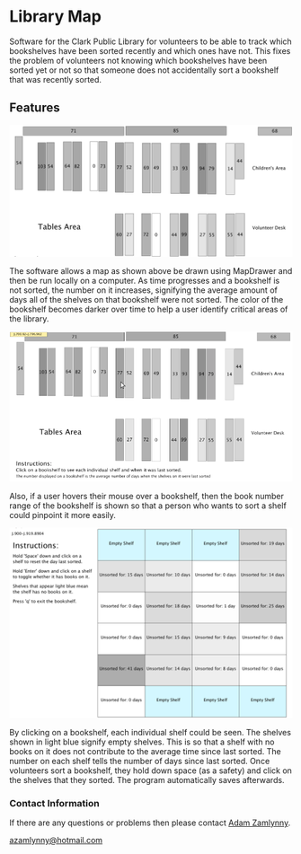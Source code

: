 # Library Map
Software for the Clark Public Library for volunteers to be able to track which bookshelves have been sorted recently and which ones have not. This fixes the problem of volunteers not knowing which bookshelves have been sorted yet or not so that someone does not accidentally sort a bookshelf that was recently sorted.

## Features

<img src="/docs/Images/Library_Map.PNG">

The software allows a map as shown above be drawn using MapDrawer and then be run locally on a computer. As time progresses and a bookshelf is not sorted, the number on it increases, signifying the average amount of days all of the shelves on that bookshelf were not sorted. The color of the bookshelf becomes darker over time to help a user identify critical areas of the library.

<img src="/docs/Images/Hover_Example.PNG">

Also, if a user hovers their mouse over a bookshelf, then the book number range of the bookshelf is shown so that a person who wants to sort a shelf could pinpoint it more easily.

<img src="/docs/Images/Bookshelf_Example.PNG">

By clicking on a bookshelf, each individual shelf could be seen. The shelves shown in light blue signify empty shelves. This is so that a shelf with no books on it does not contribute to the average time since last sorted. The number on each shelf tells the number of days since last sorted. Once volunteers sort a bookshelf, they hold down space (as a safety) and click on the shelves that they sorted. The program automatically saves afterwards.

### Contact Information
If there are any questions or problems then please contact [Adam Zamlynny](https://github.com/Azamlynny).

azamlynny@hotmail.com
